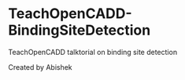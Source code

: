# TeachOpenCADD-BindingSiteDetection
TeachOpenCADD talktorial on binding site detection

Created by Abishek
